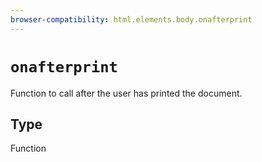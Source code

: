 ```yaml
---
browser-compatibility: html.elements.body.onafterprint
---
```


# `onafterprint`

Function to call after the user has printed the document.

## Type

Function
